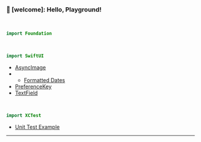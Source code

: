 ### 👋 [welcome]: Hello, Playground!

<!--
### Hi there 👋

**Kyeoeol/Kyeoeol** is a ✨ _special_ ✨ repository because its `README.md` (this file) appears on your GitHub profile.

Here are some ideas to get you started:

- 🔭 I’m currently working on ...
- 🌱 I’m currently learning ...
- 👯 I’m looking to collaborate on ...
- 🤔 I’m looking for help with ...
- 💬 Ask me about ...
- 📫 How to reach me: ...
- 😄 Pronouns: ...
- ⚡ Fun fact: ...
-->

<br>

```swift
import Foundation
```

<br>

```swift
import SwiftUI
```
- <a href="https://github.com/Kyeoeol/swiftui-async-image">AsyncImage</a>
- - <a href="https://github.com/Kyeoeol/swiftui-formatted-dates">Formatted Dates</a>
- <a href="https://github.com/Kyeoeol/swiftui-preferencekey">PreferenceKey</a>
- <a href="https://github.com/Kyeoeol/swiftui-textfield">TextField</a>

<br>

```swift
import XCTest
```
- <a href="https://github.com/Kyeoeol/example-unit-tests">Unit Test Example</a>

---
